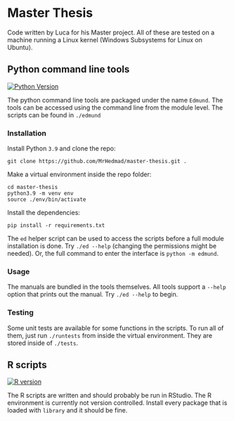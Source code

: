 # Master Thesis
Code written by Luca for his Master project. All of these are tested on a machine running a Linux kernel (Windows Subsystems for Linux on Ubuntu).

## Python command line tools
[![Python Version](https://img.shields.io/badge/python-3.9-blue)](https://www.python.org/)

The python command line tools are packaged under the name `Edmund`. The tools can be accessed using the command line from the module level. The scripts can be found in `./edmund`
### Installation
Install Python `3.9` and clone the repo:
```
git clone https://github.com/MrHedmad/master-thesis.git .
```
Make a virtual environment inside the repo folder:
```
cd master-thesis
python3.9 -m venv env
source ./env/bin/activate
```
Install the dependencies:
```
pip install -r requirements.txt
```
The `ed` helper script can be used to access the scripts before a full module installation is done. Try `./ed --help` (changing the permissions might be needed). Or, the full command to enter the interface is `python -m edmund`.

### Usage
The manuals are bundled in the tools themselves. All tools support a `--help` option that prints out the manual. Try `./ed --help` to begin.
### Testing
Some unit tests are available for some functions in the scripts. To run all of them, just run `./runtests` from inside the virtual environment. They are stored inside of `./tests`.
## R scripts
[![R version](https://img.shields.io/badge/R%20version-4.0.4-blue)](https://www.r-project.org/)

The R scripts are written and should probably be run in RStudio. The R environment is currently not version controlled. Install every package that is loaded with `library` and it should be fine.
